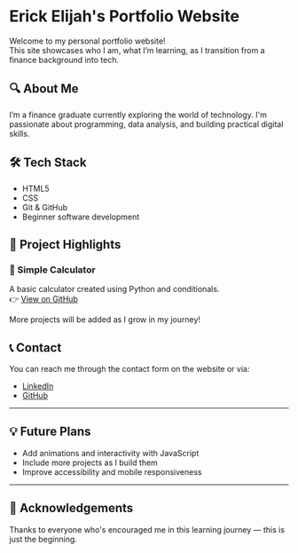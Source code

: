 # Erick Elijah's Portfolio Website

Welcome to my personal portfolio website!  
This site showcases who I am, what I’m learning, as I transition from a finance background into tech.

## 🔍 About Me

I’m a finance graduate currently exploring the world of technology. I'm passionate about programming, data analysis, and building practical digital skills.

## 🛠️ Tech Stack

- HTML5  
- CSS 
- Git & GitHub  
- Beginner software development  

## 📂 Project Highlights

### 🧮 Simple Calculator
A basic calculator created using Python and conditionals.  
👉 [View on GitHub](https://github.com/ErickElijah/calculator)

More projects will be added as I grow in my journey!

## 📞 Contact

You can reach me through the contact form on the website or via:

- [LinkedIn](https://www.linkedin.com/in/erick-elijah/)
- [GitHub](https://github.com/ErickElijah)

---

## 💡 Future Plans

- Add animations and interactivity with JavaScript  
- Include more projects as I build them  
- Improve accessibility and mobile responsiveness

---

## 🙌 Acknowledgements

Thanks to everyone who's encouraged me in this learning journey — this is just the beginning.

